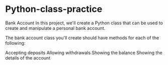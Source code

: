 # Python-class-practice


Bank Account
In this project, we'll create a Python class that can be used to create and manipulate a personal bank account.

The bank account class you'll create should have methods for each of the following:

Accepting deposits
Allowing withdrawals
Showing the balance
Showing the details of the account
